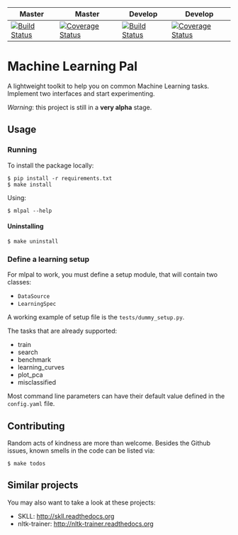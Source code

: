 Master | Master | Develop | Develop
-------|--------|---------|--------
[![Build Status](https://travis-ci.org/gendoc/mlpal.png?branch=master)](https://travis-ci.org/gendoc/mlpal) | [![Coverage Status](https://coveralls.io/repos/josericardo/mlpal/badge.png?branch=master)](https://coveralls.io/r/josericardo/mlpal?branch=master) | [![Build Status](https://travis-ci.org/gendoc/mlpal.png?branch=master)](https://travis-ci.org/gendoc/mlpal) | [![Coverage Status](https://coveralls.io/repos/josericardo/mlpal/badge.png?branch=develop)](https://coveralls.io/r/josericardo/mlpal?branch=develop)


# Machine Learning Pal

A lightweight toolkit to help you on common Machine Learning tasks.
Implement two interfaces and start experimenting.

*Warning*: this project is still in a __very alpha__ stage.

## Usage

### Running

To install the package locally:

```
$ pip install -r requirements.txt
$ make install
```

Using:

`$ mlpal --help`

#### Uninstalling

`$ make uninstall`

### Define a learning setup

For mlpal to work, you must define a setup module, that will contain two classes:

- `DataSource`
- `LearningSpec`

A working example of setup file is the `tests/dummy_setup.py`.

The tasks that are already supported:

* train
* search
* benchmark
* learning_curves
* plot_pca
* misclassified

Most command line parameters can have their default value defined in the
`config.yaml` file.

## Contributing

Random acts of kindness are more than welcome. Besides the Github issues,
known smells in the code can be listed via:

`$ make todos`

## Similar projects

You may also want to take a look at these projects:

* SKLL: http://skll.readthedocs.org
* nltk-trainer: http://nltk-trainer.readthedocs.org
